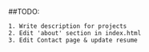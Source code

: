 ##TODO:

    1. Write description for projects
    2. Edit 'about' section in index.html
    3. Edit Contact page & update resume
